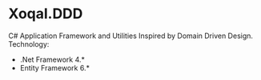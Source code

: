 Xoqal.DDD
=========

C# Application Framework and Utilities Inspired by Domain Driven Design.
Technology:
- .Net Framework 4.*
- Entity Framework 6.*
